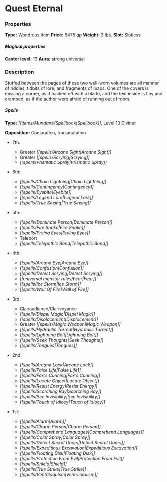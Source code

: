 ﻿---
Title: "Quest Eternal"
Type: "Wondrous Item"
Price: "6475 gp"
Weight: "3 lbs."
Slot: "Slotless"
Caster level: "13"
Aura: "strong universal"
Description: |
  "Stuffed between the pages of these two well-worn volumes are all manner of riddles, tidbits of lore, and fragments of maps. One of the covers is missing a corner, as if hacked off with a blade, and the text inside is tiny and cramped, as if the author were afraid of running out of room.
  ### Spells
  **Type:** Spellbook, Level 13 Diviner
  **Opposition:** Conjuration, transmutation
  ### Ritual
  **Travel Sage (Su):** There is nothing like a magic book to enhance the memory. Unlike other boons, you do not spend this one. Until you prepare spells again, you are considered trained in Knowledge (geography). If you are already trained in Knowledge (geography), you gain a +2 circumstance bonus on those checks instead."
Crafting cost: "3237.5 gp"
Sources: "['Ultimate Magic']"
---

# Quest Eternal

### Properties

**Type:** Wondrous Item **Price:** 6475 gp **Weight:** 3 lbs. **Slot:** Slotless

##### Magical properties

**Caster level:** 13 **Aura:** strong universal

### Description

Stuffed between the pages of these two well-worn volumes are all manner of riddles, tidbits of lore, and fragments of maps. One of the covers is missing a corner, as if hacked off with a blade, and the text inside is tiny and cramped, as if the author were afraid of running out of room.

##### Spells

**Type:** _[[items/Mundane/Spellbook|Spellbook]]_, Level 13 Diviner

**Opposition:** Conjuration, transmutation

* 7th:
  * Greater _[[spells/Arcane Sight|Arcane Sight]]_
  * Greater _[[spells/Scrying|Scrying]]_
  * _[[spells/Prismatic Spray|Prismatic Spray]]_


* 6th:
  * _[[spells/Chain Lightning|Chain Lightning]]_
  * _[[spells/Contingency|Contingency]]_
  * _[[spells/Eyebite|Eyebite]]_
  * _[[spells/Legend Lore|Legend Lore]]_
  * _[[spells/True Seeing|True Seeing]]_


* 5th:
  * _[[spells/Dominate Person|Dominate Person]]_
  * _[[spells/Fire Snake|Fire Snake]]_
  * _[[spells/Prying Eyes|Prying Eyes]]_
  * Teleport
  * _[[spells/Telepathic Bond|Telepathic Bond]]_


* 4th:
  * _[[spells/Arcane Eye|Arcane Eye]]_
  * _[[spells/Confusion|Confusion]]_
  * _[[spells/Detect Scrying|Detect Scrying]]_
  * _[[universal monster rules/Fear|Fear]]_
  * _[[spells/Ice Storm|Ice Storm]]_
  * _[[spells/Wall Of Fire|Wall of Fire]]_


* 3rd:
  * Clairaudience/Clairvoyance
  * _[[spells/Dispel Magic|Dispel Magic]]_
  * _[[spells/Displacement|Displacement]]_
  * Greater _[[spells/Magic Weapon|Magic Weapon]]_
  * _[[spells/Hydraulic Torrent|Hydraulic Torrent]]_
  * _[[spells/Lightning Bolt|Lightning Bolt]]_
  * _[[spells/Seek Thoughts|Seek Thoughts]]_
  * _[[spells/Tongues|Tongues]]_


* 2nd:
  * _[[spells/Arcane Lock|Arcane Lock]]_
  * _[[spells/False Life|False Life]]_
  * _[[spells/Fox's Cunning|Fox's Cunning]]_
  * _[[spells/Locate Object|Locate Object]]_
  * _[[spells/Resist Energy|Resist Energy]]_
  * _[[spells/Scorching Ray|Scorching Ray]]_
  * _[[spells/See Invisibility|See Invisibility]]_
  * _[[spells/Touch of Idiocy|Touch of Idiocy]]_


* 1st:
  * _[[spells/Alarm|Alarm]]_
  * _[[spells/Charm Person|Charm Person]]_
  * _[[spells/Comprehend Languages|Comprehend Languages]]_
  * _[[spells/Color Spray|Color Spray]]_
  * _[[spells/Detect Secret Doors|Detect Secret Doors]]_
  * _[[spells/Expeditious Excavation|Expeditious Excavation]]_
  * _[[spells/Floating Disk|Floating Disk]]_
  * _[[spells/Protection From Evil|Protection From Evil]]_
  * _[[spells/Shield|Shield]]_
  * _[[spells/True Strike|True Strike]]_
  * _[[spells/Ventriloquism|Ventriloquism]]_